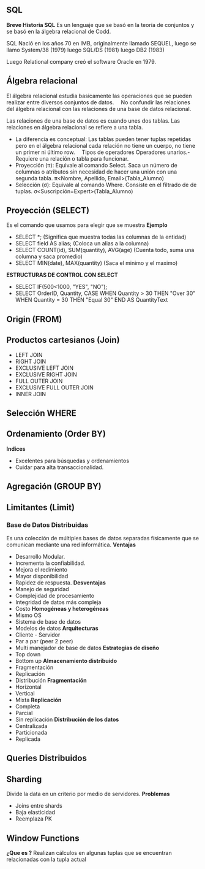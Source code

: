 ## SQL
**Breve Historia SQL**
Es un lenguaje que se basó en la teoría de conjuntos y se basó en la álgebra relacional de Codd. 

SQL Nació en los años 70 en IMB, originalmente llamado SEQUEL, 
luego se llamo System/38 (1979) 
luego SQL/DS (1981)
luego DB2 (1983)

Luego Relational company creó el software Oracle en 1979.  

## Álgebra relacional
El álgebra relacional estudia basicamente las operaciones que se pueden realizar entre diversos conjuntos de datos.
⠀
No confundir las relaciones del álgebra relacional con las relaciones de una base de datos relacional.

Las relaciones de una base de datos es cuando unes dos tablas.
Las relaciones en álgebra relacional se refiere a una tabla.
- La diferencia es conceptual: Las tablas pueden tener tuplas repetidas pero en el álgebra relacional cada relación no tiene un cuerpo, no tiene un primer ni último row.
⠀
Tipos de operadores
Operadores unarios.- Requiere una relación o tabla para funcionar.
- Proyección (π): Equivale al comando Select. Saca un número de columnas o atributos sin necesidad de hacer una unión con una segunda tabla.
π<Nombre, Apellido, Email>(Tabla_Alumno)
⠀
- Selección (σ): Equivale al comando Where. Consiste en el filtrado de de tuplas.
σ<Suscripción=Expert>(Tabla_Alumno)

## Proyección (SELECT)
Es el comando que usamos para elegir que se muestra
**Ejemplo**
- SELECT *; (Significa que muestra todas las columnas de la entidad)
- SELECT field AS alias; (Coloca un alias a la columna)
- SELECT COUNT(id), SUM(quantity), AVG(age) (Cuenta todo, suma una columna y saca promedio)
- SELECT MIN(date), MAX(quantity) (Saca el minimo y el maximo)

**ESTRUCTURAS DE CONTROL CON SELECT**
- SELECT IF(500<1000, "YES", "NO");
- SELECT OrderID, Quantity,
CASE
    WHEN Quantity > 30 THEN "Over 30"
    WHEN Quantity = 30 THEN "Equal 30"
END AS QuantityText

## Origin (FROM)

## Productos cartesianos (Join)
- LEFT JOIN
- RIGHT JOIN
- EXCLUSIVE LEFT JOIN
- EXCLUSIVE RIGHT JOIN 
- FULL OUTER JOIN
- EXCLUSIVE FULL OUTER JOIN
- INNER JOIN

## Selección WHERE

## Ordenamiento (Order BY)
**Indices**
- Excelentes para búsquedas y ordenamientos
- Cuidar para alta transaccionalidad.

## Agregación (GROUP BY)

## Limitantes (Limit)

### Base de Datos Distribuidas
Es una colección de múltiples bases de datos separadas físicamente que se comunican mediante una red informática.
**Ventajas**
- Desarrollo Modular.
- Incrementa la confiabilidad.
- Mejora el redimiento
- Mayor disponibilidad
- Rapidez de respuesta.
**Desventajas**
- Manejo de seguridad
- Complejidad de procesamiento
- Integridad de datos más compleja
- Costo
**Homogéneas y heterogéneas**
- Mismo OS
- Sistema de base de datos
- Modelos de datos
**Arquitecturas**
- Cliente - Servidor
- Par a par (peer 2 peer)
- Multi manejador de base de datos
**Estrategias de diseño**
- Top down
- Bottom up
**Almacenamiento distribuido**
- Fragmentación
- Replicación
- Distribución
**Fragmentación**
- Horizontal
- Vertical
- Mixta
**Replicación**
- Completa
- Parcial
- Sin replicación
**Distribución de los datos**
- Centralizada
- Particionada
- Replicada

## Queries Distribuidos

## Sharding 
Divide la data en un criterio por medio de servidores. 
**Problemas**
- Joins entre shards
- Baja elasticidad
- Reemplaza PK

## Window Functions
**¿Que es ?**
Realizan cálculos en algunas tuplas que se encuentran relacionadas con la tupla actual